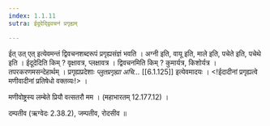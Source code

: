 ```yaml
---
index: 1.1.11
sutra: ईदूदेद्द्विवचनं प्रगृह्यम्

---
```

ईत् उत् एत् इत्येवमन्तं द्विवचनशब्दरूपं प्रगृह्यसंज्ञं भवति । अग्नी इति, वायू इति, माले इति, पचेते इति, पचेथे इति । ईदूदेदिति किम् ? वृक्षावत्र, प्लक्षावत्र । द्विवचनमिति किम् ? कुमार्यत्र, किशोर्यत्र । तपरकरणमसन्देहार्थम् । प्रगृह्यप्रदेशाः _प्लुतप्रगृह्या अचि..._ [[6.1.125]] इत्येवमादयः । <!ईदादीनां प्रगृह्यत्वे मणीवादीनां प्रतिषेधो वक्तव्यः!> । 

मणीवोष्ट्रस्य लम्बेते प्रियौ वत्सतरौ मम । (महाभारतम् 12.177.12) । 

दम्पतीव (ऋग्वेदः 2.38.2), जम्पतीव, रोदसीव ॥